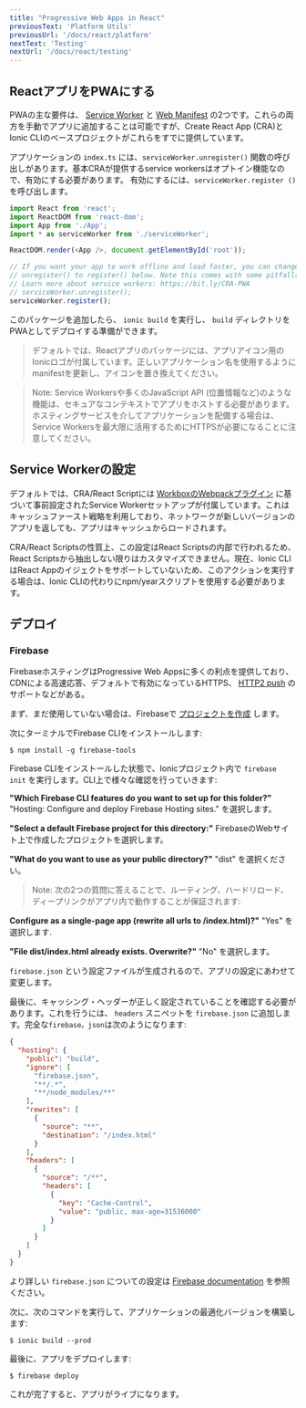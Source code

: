 ```yaml
---
title: "Progressive Web Apps in React"
previousText: 'Platform Utils'
previousUrl: '/docs/react/platform'
nextText: 'Testing'
nextUrl: '/docs/react/testing'
---
```



## ReactアプリをPWAにする


PWAの主な要件は、 <a href="https://developers.google.com/web/fundamentals/primers/service-workers/" target="_blank">Service Worker</a> と <a href="https://developers.google.com/web/fundamentals/web-app-manifest/" target="_blank">Web Manifest</a> の2つです。これらの両方を手動でアプリに追加することは可能ですが、Create React App (CRA)とIonic CLIのベースプロジェクトがこれらをすでに提供しています。

アプリケーションの  `index.ts` には、`serviceWorker.unregister()` 関数の呼び出しがあります。基本CRAが提供するservice workersはオプトイン機能なので、有効にする必要があります。
有効にするには、`serviceWorker.register ()`を呼び出します。

```ts
import React from 'react';
import ReactDOM from 'react-dom';
import App from './App';
import * as serviceWorker from './serviceWorker';

ReactDOM.render(<App />, document.getElementById('root'));

// If you want your app to work offline and load faster, you can change
// unregister() to register() below. Note this comes with some pitfalls.
// Learn more about service workers: https://bit.ly/CRA-PWA
// serviceWorker.unregister();
serviceWorker.register();
```



このパッケージを追加したら、 `ionic build` を実行し、 `build` ディレクトリをPWAとしてデプロイする準備ができます。

> デフォルトでは、Reactアプリのパッケージには、アプリアイコン用のIonicロゴが付属しています。正しいアプリケーション名を使用するようにmanifestを更新し、アイコンを置き換えてください。


> Note: Service Workersや多くのJavaScript API (位置情報など)のような機能は、セキュアなコンテキストでアプリをホストする必要があります。ホスティングサービスを介してアプリケーションを配備する場合は、Service Workersを最大限に活用するためにHTTPSが必要になることに注意してください。



## Service Workerの設定

デフォルトでは、CRA/React Scriptには [WorkboxのWebpackプラグイン](https://developers.google.com/web/tools/workbox/modules/workbox-webpack-plugin) に基づいて事前設定されたService Workerセットアップが付属しています。これはキャッシュファースト戦略を利用しており、ネットワークが新しいバージョンのアプリを返しても、アプリはキャッシュからロードされます。

CRA/React Scriptsの性質上、この設定はReact Scriptsの内部で行われるため、React Scriptsから抽出しない限りはカスタマイズできません。現在、Ionic CLIはReact Appのイジェクトをサポートしていないため、このアクションを実行する場合は、Ionic CLIの代わりにnpm/yearスクリプトを使用する必要があります。


## デプロイ

### Firebase

FirebaseホスティングはProgressive Web Appsに多くの利点を提供しており、CDNによる高速応答、デフォルトで有効になっているHTTPS、 [HTTP2 push](https://firebase.googleblog.com/2016/09/http2-comes-to-firebase-hosting.html) のサポートなどがある。

まず、まだ使用していない場合は、Firebaseで [プロジェクトを作成](https://console.firebase.google.com) します。

次にターミナルでFirebase CLIをインストールします:

```shell
$ npm install -g firebase-tools
```

Firebase CLIをインストールした状態で、Ionicプロジェクト内で `firebase init` を実行します。CLI上で様々な確認を行っていきます:

**"Which Firebase CLI features do you want to set up for this folder?"**  "Hosting: Configure and deploy Firebase Hosting sites." を選択します。

**"Select a default Firebase project for this directory:"** FirebaseのWebサイト上で作成したプロジェクトを選択します。

**"What do you want to use as your public directory?"** "dist" を選択ください。

> Note: 次の2つの質問に答えることで、ルーティング、ハードリロード、ディープリンクがアプリ内で動作することが保証されます:

**Configure as a single-page app (rewrite all urls to /index.html)?"** "Yes" を選択します.

**"File dist/index.html already exists. Overwrite?"** "No" を選択します。

`firebase.json` という設定ファイルが生成されるので、アプリの設定にあわせて変更します。

最後に、キャッシング・ヘッダーが正しく設定されていることを確認する必要があります。これを行うには、 `headers` スニペットを `firebase.json` に追加します。完全な`firebase。json`は次のようになります:

```json
{
  "hosting": {
    "public": "build",
    "ignore": [
      "firebase.json",
      "**/.*",
      "**/node_modules/**"
    ],
    "rewrites": [
      {
        "source": "**",
        "destination": "/index.html"
      }
    ],
    "headers": [
      {
        "source": "/**",
        "headers": [
          {
            "key": "Cache-Control",
            "value": "public, max-age=31536000"
          }
        ]
      }
    ]
  }
}
```

より詳しい `firebase.json` についての設定は [Firebase documentation](https://firebase.google.com/docs/hosting/full-config#section-firebase-json) を参照ください。

次に、次のコマンドを実行して、アプリケーションの最適化バージョンを構築します:

```shell
$ ionic build --prod
```

最後に、アプリをデプロイします:

```shell
$ firebase deploy
```

これが完了すると、アプリがライブになります。
